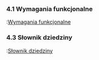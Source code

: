 ### 4.1 Wymagania funkcjonalne

:[Wymagania funkcjonalne](4.1.wymagania.funkcjonalne/4.1.wymagania.funkcjonalne.md)

### 4.3 Słownik dziedziny

:[Słownik dziedziny](4.3.slownik.dziedziny/4.3.slownik.dziedziny.md)